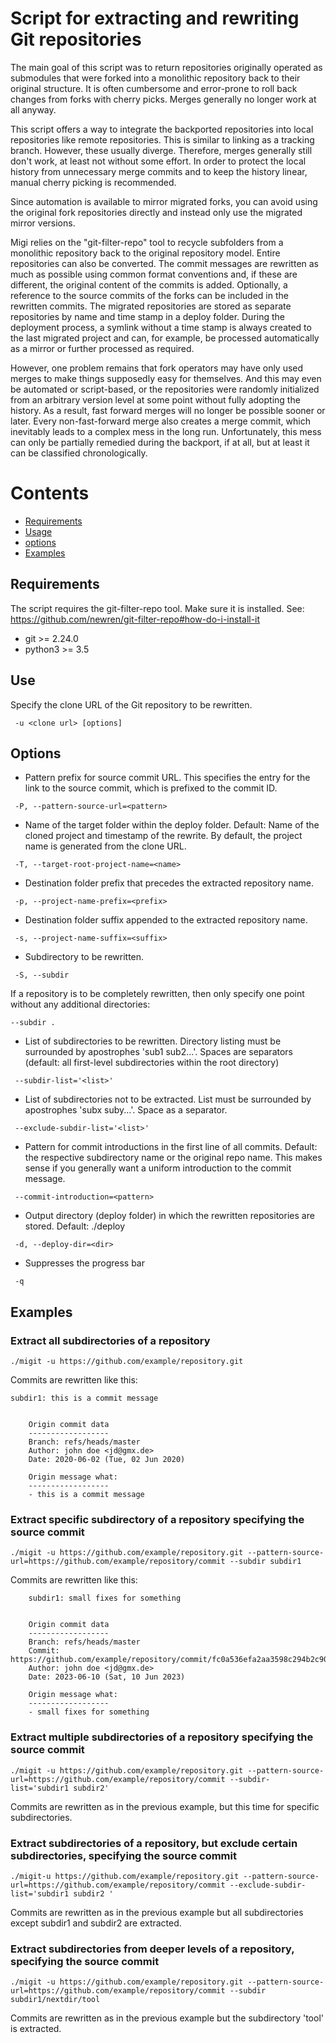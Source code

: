# Script for extracting and rewriting Git repositories

The main goal of this script was to return repositories originally operated as submodules that were forked into a monolithic repository back to their original structure. It is often cumbersome and error-prone to roll back changes from forks with cherry picks. Merges generally no longer work at all anyway.

This script offers a way to integrate the backported repositories into local repositories like remote repositories. This is similar to linking as a tracking branch. However, these usually diverge. Therefore, merges generally still don't work, at least not without some effort. In order to protect the local history from unnecessary merge commits and to keep the history linear, manual cherry picking is recommended.

Since automation is available to mirror migrated forks, you can avoid using the original fork repositories directly and instead only use the migrated mirror versions.

Migi relies on the "git-filter-repo" tool to recycle subfolders from a monolithic repository back to the original repository model. Entire repositories can also be converted. The commit messages are rewritten as much as possible using common format conventions and, if these are different, the original content of the commits is added. Optionally, a reference to the source commits of the forks can be included in the rewritten commits. The migrated repositories are stored as separate repositories by name and time stamp in a deploy folder. During the deployment process, a symlink without a time stamp is always created to the last migrated project and can, for example, be processed automatically as a mirror or further processed as required.

However, one problem remains that fork operators may have only used merges to make things supposedly easy for themselves. And this may even be automated or script-based, or the repositories were randomly initialized from an arbitrary version level at some point without fully adopting the history. As a result, fast forward merges will no longer be possible sooner or later. Every non-fast-forward merge also creates a merge commit, which inevitably leads to a complex mess in the long run. Unfortunately, this mess can only be partially remedied during the backport, if at all, but at least it can be classified chronologically.


# Contents

  * [Requirements](#requirements)
  * [Usage](#Usage)
  * [options](#options)
  * [Examples](#examples)

## Requirements

The script requires the git-filter-repo tool. Make sure it is installed. See: https://github.com/newren/git-filter-repo#how-do-i-install-it
  * git >= 2.24.0
  * python3 >= 3.5

## Use
Specify the clone URL of the Git repository to be rewritten.
```
 -u <clone url> [options]
```

## Options
* Pattern prefix for source commit URL. This specifies the entry for the link to the source commit, which is prefixed to the commit ID.
```
 -P, --pattern-source-url=<pattern>
```


* Name of the target folder within the deploy folder. Default: Name of the cloned project and timestamp of the rewrite. By default, the project name is generated from the clone URL.
```
 -T, --target-root-project-name=<name>
```


* Destination folder prefix that precedes the extracted repository name.
```
 -p, --project-name-prefix=<prefix>
```


* Destination folder suffix appended to the extracted repository name.
```
 -s, --project-name-suffix=<suffix>
```


* Subdirectory to be rewritten.
```
 -S, --subdir
```
If a repository is to be completely rewritten, then only specify one point without any additional directories:
```
--subdir .
```

* List of subdirectories to be rewritten. Directory listing must be surrounded by apostrophes 'sub1 sub2...'.
Spaces are separators (default: all first-level subdirectories within the root directory)
```
 --subdir-list='<list>'
```


* List of subdirectories not to be extracted. List must be surrounded by apostrophes 'subx suby...'. Space as a separator.
```
 --exclude-subdir-list='<list>'
```


* Pattern for commit introductions in the first line of all commits. Default: the respective subdirectory name or the original repo name.
This makes sense if you generally want a uniform introduction to the commit message.
```
 --commit-introduction=<pattern>
```


* Output directory (deploy folder) in which the rewritten repositories are stored. Default: ./deploy
```
 -d, --deploy-dir=<dir>
```

* Suppresses the progress bar
```
 -q
```


## Examples

### Extract all subdirectories of a repository
```
./migit -u https://github.com/example/repository.git
```
Commits are rewritten like this:
```
subdir1: this is a commit message
    
    
    Origin commit data
    ------------------
    Branch: refs/heads/master
    Author: john doe <jd@gmx.de>
    Date: 2020-06-02 (Tue, 02 Jun 2020)
    
    Origin message what:
    ------------------
    - this is a commit message
```

### Extract specific subdirectory of a repository specifying the source commit
```
./migit -u https://github.com/example/repository.git --pattern-source-url=https://github.com/example/repository/commit --subdir subdir1
```
Commits are rewritten like this:
```
    subdir1: small fixes for something
    
    
    Origin commit data
    ------------------
    Branch: refs/heads/master
    Commit: https://github.com/example/repository/commit/fc0a536efa2aa3598c294b2c9030d2844f970be9
    Author: john doe <jd@gmx.de>
    Date: 2023-06-10 (Sat, 10 Jun 2023)
    
    Origin message what:
    ------------------
    - small fixes for something
```

### Extract multiple subdirectories of a repository specifying the source commit
```
./migit -u https://github.com/example/repository.git --pattern-source-url=https://github.com/example/repository/commit --subdir-list='subdir1 subdir2'
```
Commits are rewritten as in the previous example, but this time for specific subdirectories.


### Extract subdirectories of a repository, but exclude certain subdirectories, specifying the source commit
```
./migit-u https://github.com/example/repository.git --pattern-source-url=https://github.com/example/repository/commit --exclude-subdir-list='subdir1 subdir2 '
```
Commits are rewritten as in the previous example but all subdirectories except subdir1 and subdir2 are extracted.


### Extract subdirectories from deeper levels of a repository, specifying the source commit
```
./migit -u https://github.com/example/repository.git --pattern-source-url=https://github.com/example/repository/commit --subdir subdir1/nextdir/tool
```
Commits are rewritten as in the previous example but the subdirectory 'tool' is extracted.